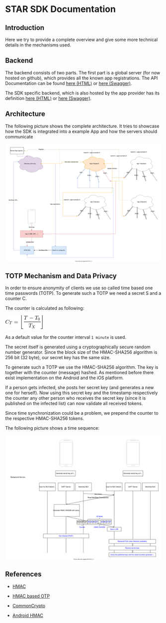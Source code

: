 # STAR SDK Documentation

## Introduction

Here we try to provide a  complete overview and give some more technical details in the mechanisms used.

## Backend
The backend consists of two parts. The first part is a global server (for now hosted on github), which provides all the known app registrations. The API Documentation can be found [here (HTML)](backend-swagger/discovery.html) or [here (Swagger)](backend-swagger/discovery.yaml).

The SDK specific backend, which is also hosted by the app provider has its definition [here (HTML)](backend-swagger/sdk.html) or [here (Swagger)](backend-swagger/sdk.yaml).

## Architecture

The following picture shows the complete architecture. It tries to showcase how the SDK is integrated into a example App and how the servers should communicate

![Architecture](NextStepArchitektur.svg)

## TOTP Mechanism and Data Privacy

In order to ensure anonymity of clients we use so called time based one time passwords (TOTP). To generate such a TOTP we need a secret S and a counter C. 

The counter is calculated as following:

![C_T =\left  \lfloor {\frac{T - T_0}{T_X}} \right \rfloor](counter.gif)

As a default value for the counter interval `1 minute` is used.

The secret itself is generated using a cryptographically secure random number generator. Since the block size of the HMAC-SHA256 algorithm is 256 bit (32 byte), our secret key has the same size. 

To generate such a TOTP we use the HMAC-SHA256 algorithm. The key is together with the counter (message) hashed. As mentioned before there exist implementation on the Android and the iOS platform.

If a person gets infected, she posts her secret key (and generates a new one for herself). Now using this secret key and the timestamp respectively the counter any other person who receives the secret key (since it is published on the infected list) can now validate all received tokens.

Since time synchronization could be a problem, we prepend the counter to the respective HMAC-SHA256 tokens. 

The following picture shows a time sequence:

![Security Architecture](NextStepSecurityArchitecture.svg)

## References
- [HMAC](https://en.wikipedia.org/wiki/HMAC)

- [HMAC based OTP](https://en.wikipedia.org/wiki/HMAC-based_One-time_Password_algorithm)
- [CommonCrypto](https://www.agnosticdev.com/content/how-use-commoncrypto-apis-swift-5)
- [Android HMAC](https://developer.android.com/reference/javax/crypto/Mac)
